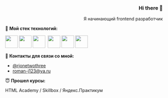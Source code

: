 <div align='right'>
  <h3>Hi there 👋</h3>
  Я начинающий frontend разработчик 
</div>

:space_invader:	**Мой стек технологий:**

<img src="https://cdn.jsdelivr.net/gh/devicons/devicon/icons/html5/html5-original.svg" width='40' height='40' />&nbsp;<img src="https://cdn.jsdelivr.net/gh/devicons/devicon/icons/css3/css3-original.svg" width='40' height='40'/>&nbsp;<img src="https://cdn.jsdelivr.net/gh/devicons/devicon/icons/typescript/typescript-original.svg" width='40' height='40'/>
&nbsp;<img src="https://cdn.jsdelivr.net/gh/devicons/devicon/icons/javascript/javascript-original.svg" width='40' height='40' />&nbsp;<img src="https://cdn.jsdelivr.net/gh/devicons/devicon/icons/vuejs/vuejs-original.svg" width='40' height='40'/>&nbsp;<img src="https://cdn.jsdelivr.net/gh/devicons/devicon/icons/nuxtjs/nuxtjs-original.svg" width='40' height='40' />

:speech_balloon:	**Контакты для связи со мной:**
- [@rjonetwothree](https://t.me.rjonetwothree)
- roman-j123@ya.ru

:innocent:	**Прошел курсы:**

HTML Academy / Skillbox / Яндекс.Практикум
